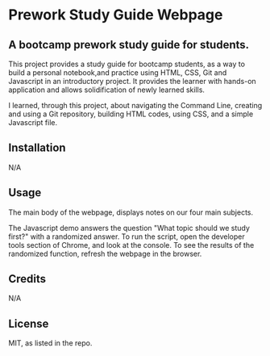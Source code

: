 # Prework Study Guide Webpage

## A bootcamp prework study guide for students.

This project provides a study guide for bootcamp students, as a way to build a personal notebook,and practice using HTML, CSS, Git and Javascript in an introductory project.  It provides the learner with hands-on application and allows solidification of newly learned skills.

I learned, through this project, about navigating the Command Line, creating and using a Git repository, building HTML codes, using CSS, and a simple Javascript file.

## Installation

N/A

## Usage

The main body of the webpage, displays notes on our four main subjects.

The Javascript demo answers the question "What topic should we study first?" with a randomized answer. To run the script, open the developer tools section of Chrome, and look at the console.  To see the results of the randomized function, refresh the webpage in the browser.

## Credits

N/A

## License

MIT, as listed in the repo.
